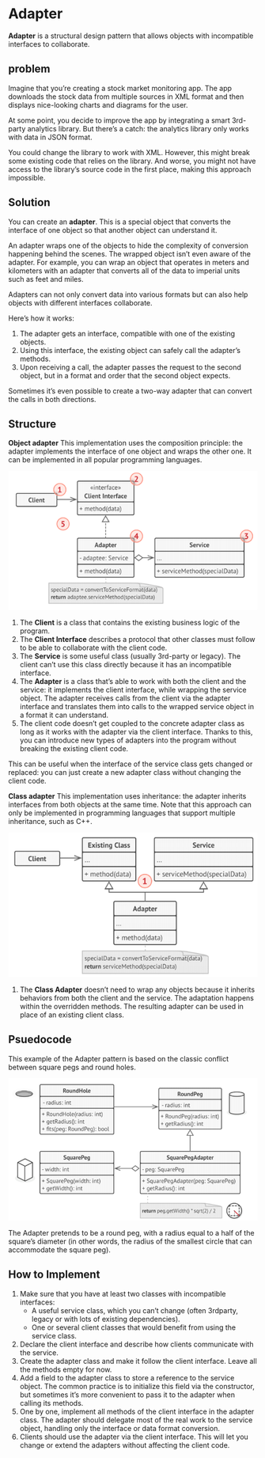 # Adapter
**Adapter** is a structural design pattern that allows objects with incompatible interfaces to collaborate.

## problem
Imagine that you’re creating a stock market monitoring app. The app downloads the stock data 
from multiple sources in XML format and then displays nice-looking charts and diagrams for the user.

At some point, you decide to improve the app by integrating a smart 3rd-party analytics 
library. But there’s a catch: the analytics library only works with data in JSON format.

You could change the library to work with XML. However, this might break some existing code 
that relies on the library. And worse, you might not have access to the library’s source code
in the first place, making this approach impossible.

## Solution
You can create an **adapter**. This is a special object that converts the interface of one 
object so that another object can understand it.

An adapter wraps one of the objects to hide the complexity of conversion happening behind the 
scenes. The wrapped object isn’t even aware of the adapter. For example, you can wrap an 
object that operates in meters and kilometers with an adapter that converts all of the data to 
imperial units such as feet and miles.

Adapters can not only convert data into various formats but can also help objects with 
different interfaces collaborate.

Here’s how it works:
1. The adapter gets an interface, compatible with one of the existing objects.
2. Using this interface, the existing object can safely call the adapter’s methods.
3. Upon receiving a call, the adapter passes the request to the second object, but in a format and order that the second object expects.

Sometimes it’s even possible to create a two-way adapter that can convert the calls in both directions.

## Structure
**Object adapter**
This implementation uses the composition principle: the adapter implements the interface of 
one object and wraps the other one. It can be implemented in all popular programming
languages.

![Object Adapter Pattern Design](object-adapter-pattern.png)

1. The **Client** is a class that contains the existing business logic of the program.
1. The **Client Interface** describes a protocol that other classes must follow to be able to 
collaborate with the client code.
1. The **Service** is some useful class (usually 3rd-party or legacy). The client can’t use 
this class directly because it has an incompatible interface.
1. The **Adapter** is a class that’s able to work with both the client and the service: it 
implements the client interface, while wrapping the service object. The adapter receives calls 
from the client via the adapter interface and translates them into calls to the wrapped 
service object in a format it can understand.
1. The client code doesn’t get coupled to the concrete adapter class as long as it works with 
the adapter via the client interface. Thanks to this, you can introduce new types of adapters
into the program without breaking the existing client code.

This can be useful when the interface of the service class gets changed or replaced: you can 
just create a new adapter class without changing the client code.

**Class adapter**
This implementation uses inheritance: the adapter inherits interfaces from both objects at the 
same time. Note that this approach can only be implemented in programming languages that 
support multiple inheritance, such as C++.

![Class Adapter Design Pattern](class-adapter-pattern.png)

1. The **Class Adapter** doesn’t need to wrap any objects because it inherits behaviors from both the client and the service. The adaptation happens within the overridden methods. The
resulting adapter can be used in place of an existing client class.

## Psuedocode
This example of the Adapter pattern is based on the classic conflict between square pegs and round holes.

![Adapter Pattern Example](adapter.png)

The Adapter pretends to be a round peg, with a radius equal to a half of the square’s diameter 
(in other words, the radius of the smallest circle that can accommodate the square peg).

## How to Implement
1. Make sure that you have at least two classes with incompatible interfaces:
    * A useful service class, which you can’t change (often 3rdparty, legacy or with lots of existing dependencies).
    * One or several client classes that would benefit from using the service class.
1. Declare the client interface and describe how clients communicate with the service.
1. Create the adapter class and make it follow the client interface. Leave all the methods 
empty for now.
1. Add a field to the adapter class to store a reference to the service object. The common 
practice is to initialize this field via the constructor, but sometimes it’s more convenient 
to pass it to the adapter when calling its methods.
1. One by one, implement all methods of the client interface in the adapter class. The adapter 
should delegate most of the real work to the service object, handling only the interface or
data format conversion.
1. Clients should use the adapter via the client interface. This will let you change or extend 
the adapters without affecting the client code.
